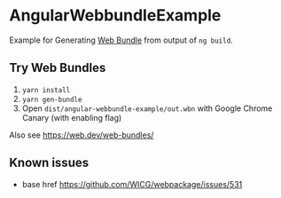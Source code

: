 # AngularWebbundleExample

Example for Generating [Web Bundle](https://web.dev/web-bundles/) from output of `ng build`.

## Try Web Bundles

1. `yarn install`
2. `yarn gen-bundle`
3. Open `dist/angular-webbundle-example/out.wbn` with Google Chrome Canary (with enabling flag)

Also see https://web.dev/web-bundles/

## Known issues

- base href https://github.com/WICG/webpackage/issues/531
